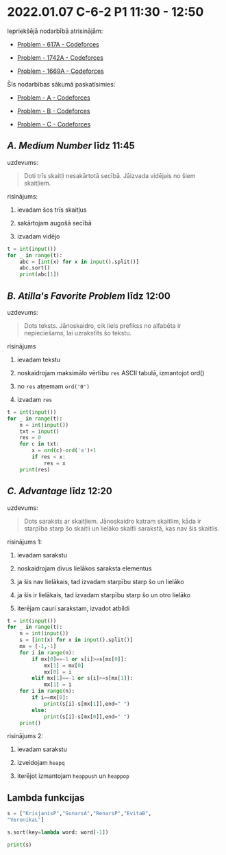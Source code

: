# 2022.01.07 C-6-2 P1 11:30 - 12:50

Iepriekšējā nodarbībā atrisinājām:

* [Problem - 617A - Codeforces](https://codeforces.com/problemset/problem/617/A)

* [Problem - 1742A - Codeforces](https://codeforces.com/problemset/problem/1742/A)

* [Problem - 1669A - Codeforces](https://codeforces.com/problemset/problem/1669/A)

Šīs nodarbības sākumā paskatīsimies:

* [Problem - A - Codeforces](https://codeforces.com/contest/1760/problem/A)

* [Problem - B - Codeforces](https://codeforces.com/contest/1760/problem/B)

* [Problem - C - Codeforces](https://codeforces.com/contest/1760/problem/C)

## *A. Medium Number* līdz 11:45

uzdevums:

> Doti trīs skaitļi nesakārtotā secībā. Jāizvada vidējais no šiem skaitļiem.

risinājums:

1. ievadam šos trīs skaitļus

2. sakārtojam augošā secībā

3. izvadam vidējo

```python
t = int(input())
for _ in range(t):
    abc = [int(x) for x in input().split()]
    abc.sort()
    print(abc[1])
```

## *B. Atilla's Favorite Problem* līdz 12:00

uzdevums:

> Dots teksts. Jānoskaidro, cik liels prefikss no alfabēta ir nepieciešams, lai uzrakstīts šo tekstu.

risinājums

1. ievadam tekstu

2. noskaidrojam maksimālo vērtību `res` ASCII tabulā, izmantojot ord()

3. no `res` atņemam `ord('0')`

4. izvadam `res`

```python
t = int(input())
for _ in range(t):
    n = int(input())
    txt = input()
    res = 0
    for c in txt:
        x = ord(c)-ord('a')+1
        if res < x:
            res = x
    print(res)
```

## *C. Advantage* līdz 12:20

uzdevums:

> Dots saraksts ar skaitļiem. Jānoskaidro katram skaitlim, kāda ir starpība starp šo skaitli un lielāko skaitli sarakstā, kas nav šis skaitlis.

risinājums 1:

1. ievadam sarakstu

2. noskaidrojam divus lielākos saraksta elementus

3. ja šis nav lielākais, tad izvadam starpību starp šo un lielāko

4. ja šis ir lielākais, tad izvadam starpību starp šo un otro lielāko

5. iterējam cauri sarakstam, izvadot atbildi

```python
t = int(input())
for _ in range(t):
    n = int(input())
    s = [int(x) for x in input().split()]
    mx = [-1,-1]
    for i in range(n):
        if mx[0]==-1 or s[i]>=s[mx[0]]:
            mx[1] = mx[0]
            mx[0] = i
        elif mx[1]==-1 or s[i]>=s[mx[1]]:
            mx[1] = i
    for i in range(n):
        if i==mx[0]:
            print(s[i]-s[mx[1]],end=" ")
        else:
            print(s[i]-s[mx[0]],end=" ")
    print()
```

risinājums 2:

1. ievadam sarakstu

2. izveidojam `heapq`

3. iterējot izmantojam `heappush` un `heappop`

## Lambda funkcijas

```python
s = ["KrisjanisP","GunarsA","RenarsP","EvitaB",
"VeronikaL"]

s.sort(key=lambda word: word[-1])

print(s)
```
